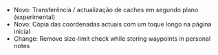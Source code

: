 - Novo: Transferência / actualização de caches em segundo plano (experimental)
- Novo: Cópia das coordenadas actuais com um toque longo na página inicial
- Change: Remove size-limit check while storing waypoints in personal notes
